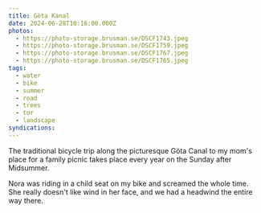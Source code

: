 ```yaml
---
title: Göta Kanal
date: 2024-06-28T10:16:00.000Z
photos:
  - https://photo-storage.brusman.se/DSCF1743.jpeg
  - https://photo-storage.brusman.se/DSCF1759.jpeg
  - https://photo-storage.brusman.se/DSCF1767.jpeg
  - https://photo-storage.brusman.se/DSCF1765.jpeg
tags:
  - water
  - bike
  - summer
  - road
  - trees
  - tor
  - landscape
syndications:
---
```


The traditional bicycle trip along the picturesque Göta Canal to my mom's place for a family picnic takes place every year on the Sunday after Midsummer.

Nora was riding in a child seat on my bike and screamed the whole time. She really doesn't like wind in her face, and we had a headwind the entire way there.
